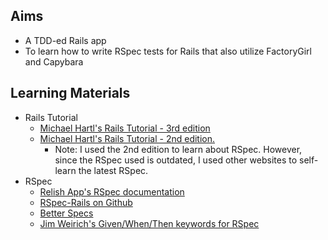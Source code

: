 Aims
-----
* A TDD-ed Rails app
* To learn how to write RSpec tests for Rails that also utilize FactoryGirl and Capybara

Learning Materials
----
* Rails Tutorial
    * [Michael Hartl's Rails Tutorial - 3rd edition](https://www.railstutorial.org/book/_single-page)
    * [Michael Hartl's Rails Tutorial - 2nd edition.](http://rails-4-0.railstutorial.org/book/_single-page)
        * Note: I used the 2nd edition to learn about RSpec. However, since the RSpec used is outdated, I used other websites to self-learn the latest RSpec.
* RSpec
    * [Relish App's RSpec documentation](http://www.relishapp.com/rspec/rspec-rails/v/3-4/doc)
    * [RSpec-Rails on Github](https://github.com/rspec/rspec-rails)
    * [Better Specs](http://betterspecs.org/)
    * [Jim Weirich's Given/When/Then keywords for RSpec](https://github.com/jimweirich/rspec-given)
